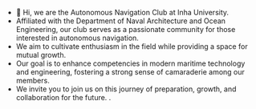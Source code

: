 - 👋 Hi, we are the Autonomous Navigation Club at Inha University.
- Affiliated with the Department of Naval Architecture and Ocean Engineering, our club serves as a passionate community for those interested in autonomous navigation.
- We aim to cultivate enthusiasm in the field while providing a space for mutual growth.
- Our goal is to enhance competencies in modern maritime technology and engineering, fostering a strong sense of camaraderie among our members.
- We invite you to join us on this journey of preparation, growth, and collaboration for the future.
.

<!---
i-Tricat/i-Tricat is a ✨ special ✨ repository because its `README.md` (this file) appears on your GitHub profile.
You can click the Preview link to take a look at your changes.
--->
